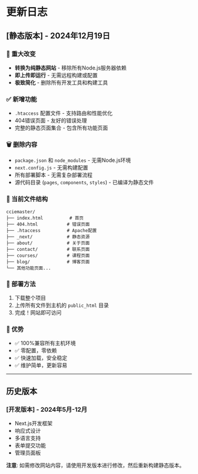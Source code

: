 # 更新日志

## [静态版本] - 2024年12月19日

### 🎯 重大改变
- **转换为纯静态网站** - 移除所有Node.js服务器依赖
- **即上传即运行** - 无需远程构建或配置
- **极致简化** - 删除所有开发工具和构建工具

### ✅ 新增功能
- `.htaccess` 配置文件 - 支持路由和性能优化
- 404错误页面 - 友好的错误处理
- 完整的静态页面集合 - 包含所有功能页面

### 🗑️ 删除内容
- `package.json` 和 `node_modules` - 无需Node.js环境
- `next.config.js` - 无需构建配置
- 所有部署脚本 - 无需复杂部署流程
- 源代码目录 (`pages`, `components`, `styles`) - 已编译为静态文件

### 📁 当前文件结构
```
cciemaster/
├── index.html          # 首页
├── 404.html           # 错误页面
├── .htaccess          # Apache配置
├── _next/             # 静态资源
├── about/             # 关于页面
├── contact/           # 联系页面
├── courses/           # 课程页面
├── blog/              # 博客页面
└── 其他功能页面...
```

### 🚀 部署方法
1. 下载整个项目
2. 上传所有文件到主机的 `public_html` 目录
3. 完成！网站即可访问

### 🎉 优势
- ✅ 100%兼容所有主机环境
- ✅ 零配置，零依赖
- ✅ 快速加载，安全稳定
- ✅ 维护简单，更新容易

---

## 历史版本

### [开发版本] - 2024年5月-12月
- Next.js开发框架
- 响应式设计
- 多语言支持
- 表单提交功能
- 管理员面板

**注意**: 如需修改网站内容，请使用开发版本进行修改，然后重新构建静态版本。 